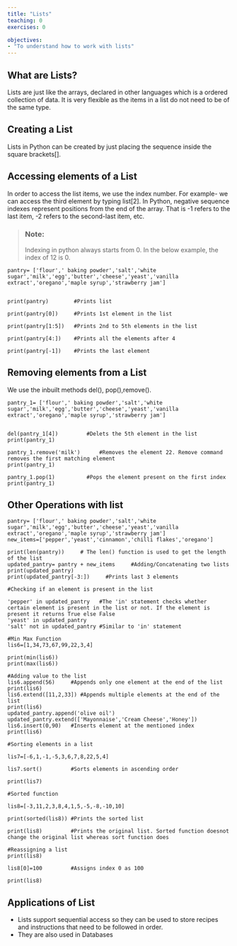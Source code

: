 ```yaml
---
title: "Lists"
teaching: 0
exercises: 0

objectives:
- "To understand how to work with lists"
---
```


## What are Lists?
 
Lists are just like the arrays, declared in other languages which is a ordered collection of data. It is very flexible as the items in a list do not need to be of the same type.
 

## Creating a List

Lists in Python can be created by just placing the sequence inside the square brackets[].



## Accessing elements of a List


In order to access the list items, we use the index number. For example- we can access the third element by typing list[2]. In Python, negative sequence indexes represent positions from the end of the array. That is -1 refers to the last item, -2 refers to the second-last item, etc.
> ### Note:
> Indexing in python always starts from 0. In the below example, the index of 12 is 0.

~~~
pantry= ['flour',' baking powder','salt','white sugar','milk','egg','butter','cheese','yeast','vanilla extract','oregano','maple syrup','strawberry jam']


print(pantry)        #Prints list

print(pantry[0])     #Prints 1st element in the list

print(pantry[1:5])   #Prints 2nd to 5th elements in the list

print(pantry[4:])    #Prints all the elements after 4

print(pantry[-1])    #Prints the last element
~~~

## Removing elements from a List

We use the inbuilt methods del(), pop(),remove().

~~~
pantry_1= ['flour',' baking powder','salt','white sugar','milk','egg','butter','cheese','yeast','vanilla extract','oregano','maple syrup','strawberry jam']


del(pantry_1[4])         #Delets the 5th element in the list 
print(pantry_1)  

pantry_1.remove('milk')      #Removes the element 22. Remove command removes the first matching element
print(pantry_1)

pantry_1.pop(1)          #Pops the element present on the first index
print(pantry_1)
~~~


## Other Operations with list

~~~
pantry= ['flour',' baking powder','salt','white sugar','milk','egg','butter','cheese','yeast','vanilla extract','oregano','maple syrup','strawberry jam']
new_items=['pepper','yeast','cinnamon','chilli flakes','oregano']

print(len(pantry))     # The len() function is used to get the length of the list
updated_pantry= pantry + new_items     #Adding/Concatenating two lists
print(updated_pantry)
print(updated_pantry[-3:])     #Prints last 3 elements
~~~


~~~
#Checking if an element is present in the list

'pepper' in updated_pantry   #The 'in' statement checks whether certain element is present in the list or not. If the element is present it returns True else False
'yeast' in updated_pantry
'salt' not in updated_pantry #Similar to 'in' statement
~~~


~~~
#Min Max Function
lis6=[1,34,73,67,99,22,3,4]

print(min(lis6))
print(max(lis6))
~~~


~~~
#Adding value to the list
lis6.append(56)     #Appends only one element at the end of the list
print(lis6)
lis6.extend([11,2,33]) #Appends multiple elements at the end of the list
print(lis6)
updated_pantry.append('olive oil')
updated_pantry.extend(['Mayonnaise','Cream Cheese','Honey'])
lis6.insert(0,90)   #Inserts element at the mentioned index
print(lis6)
~~~


~~~
#Sorting elements in a list

lis7=[-6,1,-1,-5,3,6,7,8,22,5,4]

lis7.sort()         #Sorts elements in ascending order

print(lis7)

#Sorted function

lis8=[-3,11,2,3,8,4,1,5,-5,-8,-10,10]

print(sorted(lis8)) #Prints the sorted list

print(lis8)         #Prints the original list. Sorted function doesnot change the original list whereas sort function does
~~~


~~~
#Reassigning a list
print(lis8)

lis8[0]=100         #Assigns index 0 as 100

print(lis8)

~~~


## Applications of List
- Lists support sequential access so they can be used to store recipes and instructions that need to be followed in order.
- They are also used in Databases
